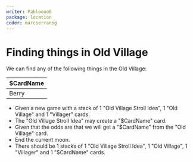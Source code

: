 ```yaml
---
writer: Pabloooo6
package: location
coder: marcserranog
---
```


# Finding things in Old Village

We can find any of the following things in the Old Village:

| $CardName       |
|-----------------|
| Berry           |

 * Given a new game with a stack of 1 "Old Village Stroll Idea", 1 "Old Village" and 1 "Villager" cards.
 * The "Old Village Stroll Idea" may create a "$CardName" card.
 * Given that the odds are that we will get a "$CardName" from the "Old Village" card.
 * End the current moon.
 * There should be 1 stacks of 1 "Old Village Stroll Idea", 1 "Old Village", 1 "Villager" and 1 "$CardName" cards.
